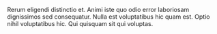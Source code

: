 Rerum eligendi distinctio et. Animi iste quo odio error laboriosam dignissimos sed consequatur. Nulla est voluptatibus hic quam est. Optio nihil voluptatibus hic. Qui quisquam sit qui voluptas.